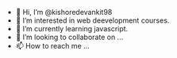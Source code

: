 - 👋 Hi, I’m @kishoredevankit98
- 👀 I’m interested in web deevelopment courses.
- 🌱 I’m currently learning javascript.
- 💞️ I’m looking to collaborate on ...
- 📫 How to reach me ...

<!---
kishoredevankit98/kishoredevankit98 is a ✨ special ✨ repository because its `README.md` (this file) appears on your GitHub profile.
You can click the Preview link to take a look at your changes.
--->
